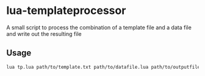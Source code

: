 # lua-templateprocessor
A small script to process the combination of a template file and a data file and write out the resulting file

## Usage

```bash
lua tp.lua path/to/template.txt path/to/datafile.lua path/to/outputfile.txt
```

